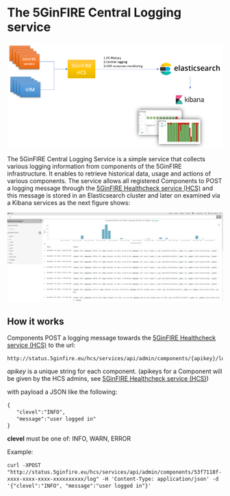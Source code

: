 <!-- TITLE: The 5GinFIRE Central Logging service -->
<!-- SUBTITLE: The 5GinFIRE Central Logging service -->

# The 5GinFIRE Central Logging service

![Hcs Elastic Architecture](/uploads/hcs/hcs-elastic-architecture.png "Hcs Elastic Architecture")

The 5GinFIRE Central Logging Service is a simple service that collects various logging information from  components of the 5GinFIRE infrastructure. It enables to retrieve historical data, usage and actions of various components.
The service allows all registered Components to POST a logging message through the [5GinFIRE Healthcheck service (HCS)](hcservice/usage) and this message is stored in an Elasticsearch cluster and later on examined via a Kibana services as the next figure shows:

![Hcs Centrallog Kibana](/uploads/hcs/hcs-centrallog-kibana.png "Hcs Centrallog Kibana")


## How it works

Components POST a logging message towards the [5GinFIRE Healthcheck service (HCS)](hcservice/usage)  to the url:

```text
http://status.5ginfire.eu/hcs/services/api/admin/components/{apikey}/log
```

*apikey* is a unique string for each component. (apikeys for a Component will be given by the HCS admins, see  [5GinFIRE Healthcheck service (HCS)](hcservice/usage))

with payload a JSON like the following:
```text
{ 
   "clevel":"INFO", 
   "message":"user logged in"
}
```

**clevel** must be one of: INFO, WARN, ERROR


Example:

```text
curl -XPOST "http://status.5ginfire.eu/hcs/services/api/admin/components/53f7118f-xxxx-xxxx-xxxx-xxxxxxxxxx/log" -H 'Content-Type: application/json' -d '{"clevel":"INFO", "message":"user logged in"}'

```

